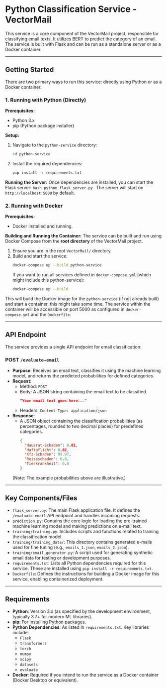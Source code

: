 # Python Classification Service - VectorMail

This service is a core component of the VectorMail project, responsible for classifying email texts. It utilizes BERT to predict the category of an email. The service is built with Flask and can be run as a standalone server or as a Docker container.

---

## Getting Started

There are two primary ways to run this service: directly using Python or as a Docker container.

### 1. Running with Python (Directly)

**Prerequisites:**
*   Python 3.x
*   pip (Python package installer)

**Setup:**
1.  Navigate to the `python-service` directory:
    ```bash
    cd python-service
    ```
2.  Install the required dependencies:
    ```bash
    pip install -r requirements.txt
    ```

**Running the Server:**
Once dependencies are installed, you can start the Flask server:
    ```bash
    python flask_server.py
    ```
The server will start on `http://localhost:5000` by default.

### 2. Running with Docker

**Prerequisites:**
*   Docker installed and running.

**Building and Running the Container:**
The service can be built and run using Docker Compose from the **root directory** of the VectorMail project.
1.  Ensure you are in the root `VectorMail/` directory.
2.  Build and start the service:
    ```bash
    docker-compose up --build python-service
    ```
    If you want to run all services defined in `docker-compose.yml` (which might include this python-service):
    ```bash
    docker-compose up --build
    ```
This will build the Docker image for the `python-service` (if not already built) and start a container, this might take some time. The service within the container will be accessible on port 5000 as configured in `docker-compose.yml` and the `Dockerfile`.

---

## API Endpoint

The service provides a single API endpoint for email classification:

### POST `/evaluate-email`

*   **Purpose**: Receives an email text, classifies it using the machine learning model, and returns the predicted probabilities for defined categories.
*   **Request**:
    *   Method: `POST`
    *   Body: A JSON string containing the email text to be classified.
        ```json
        "Your email text goes here..."
        ```
    *   Headers: `Content-Type: application/json`
*   **Response**:
    *   A JSON object containing the classification probabilities (as percentages, rounded to two decimal places) for predefined categories.
        ```json
        {
          "Hausrat-Schaden": 0.01,
          "Haftpflicht": 0.02,
          "Kfz-Schaden": 99.97,
          "Reiseschaden": 0.0,
          "Tierkrankheit": 0.0
        }
        ```
    (Note: The example probabilities above are illustrative.)

---

## Key Components/Files

*   `flask_server.py`: The main Flask application file. It defines the `/evaluate-email` API endpoint and handles incoming requests.
*   `prediction.py`: Contains the core logic for loading the pre-trained machine learning model and making predictions on e-mail text.
*   `training/training.py`: Includes scripts and functions related to training the classification model.
*   `training/training_data/`: This directory contains generated e-mails used for fine tuning (e.g., `emails_1.json`, `emails_2.json`).
*   `training/email_generator.py`: A script used for generating synthetic email data for testing or development purposes.
*   `requirements.txt`: Lists all Python dependencies required for this service. These are installed using `pip install -r requirements.txt`.
*   `Dockerfile`: Defines the instructions for building a Docker image for this service, enabling containerized deployment.

---

## Requirements

*   **Python**: Version 3.x (as specified by the development environment, typically 3.7+ for modern ML libraries).
*   **pip**: For installing Python packages.
*   **Python Dependencies**: As listed in `requirements.txt`. Key libraries include:
    *   `Flask`
    *   `transformers`
    *   `torch`
    *   `numpy`
    *   `scipy`
    *   `datasets`
    *   `evaluate`
*   **Docker**: Required if you intend to run the service as a Docker container (Docker Desktop or equivalent).
